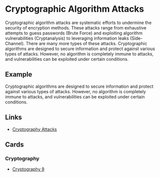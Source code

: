 # Cryptographic Algorithm Attacks
Cryptographic algorithm attacks are systematic efforts to undermine the security of encryption methods. These attacks range from exhaustive attempts to guess passwords (Brute Force) and exploiting algorithm vulnerabilities (Cryptanalysis) to leveraging information leaks (Side-Channel). There are many more types of these attacks. Cryptographic algorithms are designed to secure information and protect against various types of attacks. However, no algorithm is completely immune to attacks, and vulnerabilities can be exploited under certain conditions.

## Example
Cryptographic algorithms are designed to secure information and protect against various types of attacks. However, no algorithm is completely immune to attacks, and vulnerabilities can be exploited under certain conditions.

## Links
- [Cryptography Attacks](https://www.ccn.com/education/cryptography-attacks-6-types-and-prevention-measures/#:~:text=Cryptography%20attacks%20come%20in%20various,to%20fortify%20defenses%20against%20attacks.)

## Cards
### Cryptography
- [Cryptography 9](/cryptography/9)
